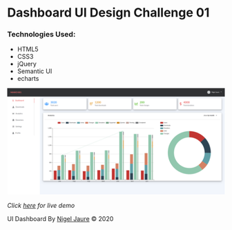 # Dashboard UI Design Challenge 01

### Technologies Used:

* HTML5
* CSS3
* jQuery
* Semantic UI
* echarts

![Screenshot](screenshot.png)

*Click [here](https://maiko-001.netlify.app) for live demo*

UI Dashboard By [Nigel Jaure](https://nigel.co.zw) &copy; 2020
